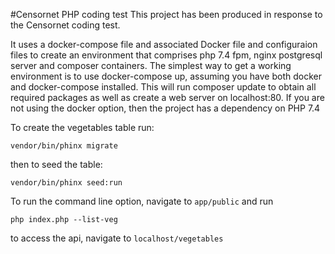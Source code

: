 #Censornet PHP coding test
This project has been produced in response to the Censornet coding test.

It uses a docker-compose file and associated Docker file and configuraion files to create an environment that comprises 
php 7.4 fpm, nginx postgresql server and composer containers. The simplest way to get a working environment is to use 
docker-compose up, assuming you have both docker and docker-compose installed. This will run composer update to obtain
all required packages as well as create a web server on localhost:80.
If you are not using the docker option, then the project has a dependency on PHP 7.4

To create the vegetables table run:

`vendor/bin/phinx migrate`

then to seed the table:

`vendor/bin/phinx seed:run`

To run the command line option, navigate to `app/public` and run

`php index.php --list-veg`

to access the api, navigate to `localhost/vegetables`
